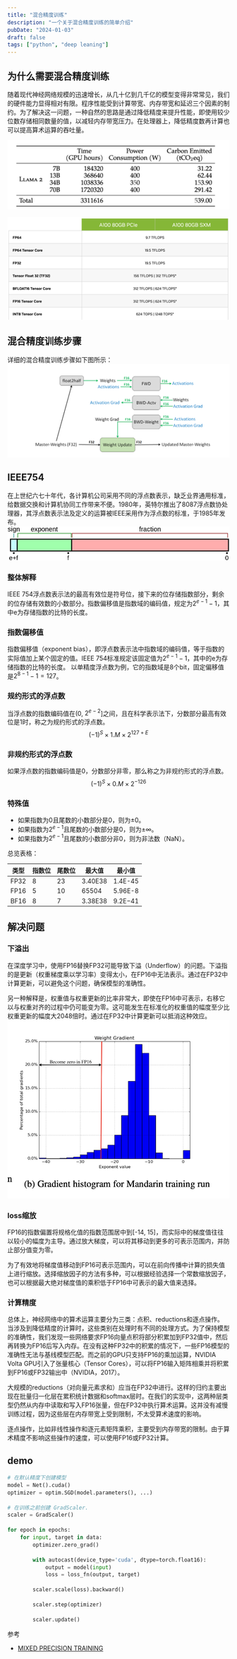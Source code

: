 ```yaml
---
title: "混合精度训练"
description: "一个关于混合精度训练的简单介绍"
pubDate: "2024-01-03"
draft: false
tags: ["python", "deep leaning"]
---
```


## 为什么需要混合精度训练
随着现代神经网络规模的迅速增长，从几十亿到几千亿的模型变得非常常见，我们的硬件能力显得相对有限。程序性能受到计算带宽、内存带宽和延迟三个因素的制约。为了解决这一问题，一种自然的思路是通过降低精度来提升性能，即使用较少位数存储相同数量的值，以减轻内存带宽压力。在处理器上，降低精度数再计算也可以提高算术运算的吞吐量。

![image1](./compute-time.png)

![image2](./gpu.png)


## 混合精度训练步骤
详细的混合精度训练步骤如下图所示：
![step](./step.png)

## IEEE754
在上世纪六七十年代，各计算机公司采用不同的浮点数表示，缺乏业界通用标准，给数据交换和计算机协同工作带来不便。1980年，英特尔推出了8087浮点数协处理器，其浮点数表示法及定义的运算被IEEE采用作为浮点数的标准，于1985年发布。
![ieee754](./ieee754.png)
### 整体解释
IEEE 754浮点数表示法的最高有效位是符号位，接下来的位存储指数部分，剩余的位存储有效数的小数部分。指数偏移值是指数域的编码值，规定为$2^{e-1}-1$，其中e为存储指数的比特的长度。
### 指数偏移值
指数偏移值（exponent bias），即浮点数表示法中指数域的编码值，等于指数的实际值加上某个固定的值。IEEE 754标准规定该固定值为$2^{e-1}-1$，其中的e为存储指数的比特的长度。
以单精度浮点数为例，它的指数域是8个bit，固定偏移值是$2^{8-1}-1=127$。
### 规约形式的浮点数
当浮点数的指数编码值在(0, $2^{e-2}$]之间，且在科学表示法下，分数部分最高有效位是1时，称之为规约形式的浮点数。
$$
(-1)^S \times 1.M \times 2^{127+E}
$$
### 非规约形式的浮点数
如果浮点数的指数编码值是0，分数部分非零，那么称之为非规约形式的浮点数。
$$
(-1)^S \times 0.M \times 2^{-126}
$$
### 特殊值
- 如果指数为0且尾数的小数部分是0，则为±0。
- 如果指数为$2^{e-1}$且尾数的小数部分是0，则为±∞。
- 如果指数为$2^{e-1}$且尾数的小数部分非0，则为非法数（NaN）。

总览表格：

| 类型 | 指数位 | 尾数位 | 最大值| 最小值|
| ---- |  ---- |  ---- | ---- | ---- | 
|FP32|8|23|3.40E38|1.4E-45|
|FP16|5|10|65504|5.96E-8|
|BF16|8|7|3.38E38|9.2E−41|

## 解决问题

### 下溢出
在深度学习中，使用FP16替换FP32可能导致下溢（Underflow）的问题。下溢指的是更新（权重梯度乘以学习率）变得太小，在FP16中无法表示。通过在FP32中计算更新，可以避免这个问题，确保模型的准确性。

另一种解释是，权重值与权重更新的比率非常大，即使在FP16中可表示，右移它以与权重对齐的过程中仍可能变为零。这可能发生在标准化的权重值的幅度至少比权重更新的幅度大2048倍时。通过在FP32中计算更新可以抵消这种效应。
![gradient-histogram](./gradient-histogram.png)
  
### loss缩放

FP16的指数偏置将规格化值的指数范围居中到[-14, 15]，而实际中的梯度值往往以较小的幅度为主导。通过放大梯度，可以将其移动到更多的可表示范围内，并防止部分值变为零。
  
为了有效地将梯度值移动到FP16可表示范围内，可以在前向传播中计算的损失值上进行缩放。选择缩放因子的方法有多种，可以根据经验选择一个常数缩放因子，也可以根据最大绝对梯度值的乘积低于FP16中可表示的最大值来选择。

### 计算精度
总体上，神经网络中的算术运算主要分为三类：点积、reductions和逐点操作。当涉及到降低精度的计算时，这些类别在处理时有不同的处理方式。为了保持模型的准确性，我们发现一些网络要求FP16向量点积将部分积累加到FP32值中，然后再转换为FP16后写入内存。在没有这种FP32中的积累的情况下，一些FP16模型的准确性无法与基线模型匹配。而之前的GPU只支持FP16的乘加运算，NVIDIA Volta GPU引入了张量核心（Tensor Cores），可以将FP16输入矩阵相乘并将积累到FP16或FP32输出中（NVIDIA，2017）。

大规模的reductions（对向量元素求和）应当在FP32中进行。这样的归约主要出现在批量归一化层在累积统计数据和softmax层时。在我们的实现中，这两种层类型仍然从内存中读取和写入FP16张量，但在FP32中执行算术运算。这并没有减慢训练过程，因为这些层在内存带宽上受到限制，不太受算术速度的影响。

逐点操作，比如非线性操作和逐元素矩阵乘积，主要受到内存带宽的限制。由于算术精度不影响这些操作的速度，可以使用FP16或FP32计算。


## demo
```python
# 在默认精度下创建模型
model = Net().cuda()
optimizer = optim.SGD(model.parameters(), ...)

# 在训练之前创建 GradScaler.
scaler = GradScaler()

for epoch in epochs:
    for input, target in data:
        optimizer.zero_grad()

        with autocast(device_type='cuda', dtype=torch.float16):
            output = model(input)
            loss = loss_fn(output, target)

        scaler.scale(loss).backward()

        scaler.step(optimizer)

        scaler.update()
```

参考
- [MIXED PRECISION TRAINING](https://arxiv.org/pdf/1710.03740.pdf)